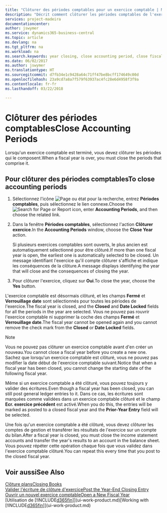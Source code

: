 ```yaml
---
title: "Clôturer des périodes comptables pour un exercice comptable | Microsoft Docs"
description: "Décrit comment clôturer les périodes comptables de l'exercice comptable."
services: project-madeira
documentationcenter: 
author: jswymer
ms.service: dynamics365-business-central
ms.topic: article
ms.devlang: na
ms.tgt_pltfrm: na
ms.workload: na
ms.search.keywords: year closing, close accounting period, close fiscal year, bank account detailed trial balance
ms.date: 06/02/2017
ms.author: jswymer
ms.translationtype: HT
ms.sourcegitcommit: d7fb34e1c9428a64c71ff47be8bcff174649c00d
ms.openlocfilehash: 23a9cd7a8a7f579f63937ac4fc28e6d4958f3f9a
ms.contentlocale: fr-fr
ms.lasthandoff: 03/22/2018

---
```

# <a name="close-accounting-periods"></a><span data-ttu-id="68c08-103">Clôturer des périodes comptables</span><span class="sxs-lookup"><span data-stu-id="68c08-103">Close Accounting Periods</span></span>
<span data-ttu-id="68c08-104">Lorsqu'un exercice comptable est terminé, vous devez clôturer les périodes qui le composent.</span><span class="sxs-lookup"><span data-stu-id="68c08-104">When a fiscal year is over, you must close the periods that comprise it.</span></span>

## <a name="to-close-accounting-periods"></a><span data-ttu-id="68c08-105">Pour clôturer des périodes comptables</span><span class="sxs-lookup"><span data-stu-id="68c08-105">To close accounting periods</span></span>
1. <span data-ttu-id="68c08-106">Sélectionnez l'icône ![Page ou état pour la recherche](media/ui-search/search_small.png "icône Page ou état pour la recherche"), entrez **Périodes comptables**, puis sélectionnez le lien connexe.</span><span class="sxs-lookup"><span data-stu-id="68c08-106">Choose the ![Search for Page or Report](media/ui-search/search_small.png "Search for Page or Report icon") icon, enter **Accounting Periods**, and then choose the related link.</span></span>
2. <span data-ttu-id="68c08-107">Dans la fenêtre **Périodes comptables**, sélectionnez l'action **Clôturer exercice**.</span><span class="sxs-lookup"><span data-stu-id="68c08-107">In the **Accounting Periods** window, choose the **Close Year** action.</span></span>

    <span data-ttu-id="68c08-108">Si plusieurs exercices comptables sont ouverts, le plus ancien est automatiquement sélectionné pour être clôturé.</span><span class="sxs-lookup"><span data-stu-id="68c08-108">If more than one fiscal year is open, the earliest one is automatically selected to be closed.</span></span> <span data-ttu-id="68c08-109">Un message identifiant l'exercice qu'il compte clôturer s'affiche et indique les conséquences de la clôture.</span><span class="sxs-lookup"><span data-stu-id="68c08-109">A message displays identifying the year that will close and the consequences of closing the year.</span></span>
3. <span data-ttu-id="68c08-110">Pour clôturer l'exercice, cliquez sur **Oui**.</span><span class="sxs-lookup"><span data-stu-id="68c08-110">To close the year, choose the **Yes** button.</span></span>

<span data-ttu-id="68c08-111">L'exercice comptable est désormais clôturé, et les champs **Fermé** et **Verrouillage date** sont sélectionnés pour toutes les périodes de l'exercice.</span><span class="sxs-lookup"><span data-stu-id="68c08-111">The fiscal year is closed, and the **Closed** and **Date Locked** fields for all the periods in the year are selected.</span></span> <span data-ttu-id="68c08-112">Vous ne pouvez pas rouvrir l'exercice comptable ni supprimer la coche des champs **Fermé** et **Verrouillage date**.</span><span class="sxs-lookup"><span data-stu-id="68c08-112">The fiscal year cannot be opened again and you cannot remove the check mark from the **Closed** or **Date Locked** fields.</span></span>

> [!NOTE]  
>   <span data-ttu-id="68c08-113">Vous ne pouvez pas clôturer un exercice comptable avant d'en créer un nouveau.</span><span class="sxs-lookup"><span data-stu-id="68c08-113">You cannot close a fiscal year before you create a new one.</span></span> <span data-ttu-id="68c08-114">Sachez que lorsqu'un exercice comptable est clôturé, vous ne pouvez pas modifier la date début de l'exercice comptable suivant.</span><span class="sxs-lookup"><span data-stu-id="68c08-114">Notice that when a fiscal year has been closed, you cannot change the starting date of the following fiscal year.</span></span>

<span data-ttu-id="68c08-115">Même si un exercice comptable a été clôturé, vous pouvez toujours y valider des écritures.</span><span class="sxs-lookup"><span data-stu-id="68c08-115">Even though a fiscal year has been closed, you can still post general ledger entries to it.</span></span> <span data-ttu-id="68c08-116">Dans ce cas, les écritures sont marquées comme validées dans un exercice comptable clôturé et le champ **Ecr. exercice précédent** est activé.</span><span class="sxs-lookup"><span data-stu-id="68c08-116">When you do this, the entries will be marked as posted to a closed fiscal year and the **Prior-Year Entry** field will be selected.</span></span>

<span data-ttu-id="68c08-117">Une fois qu'un exercice comptable a été clôturé, vous devez clôturer les comptes de gestion et transférer les résultats de l'exercice sur un compte du bilan.</span><span class="sxs-lookup"><span data-stu-id="68c08-117">After a fiscal year is closed, you must close the income statement accounts and transfer the year's results to an account in the balance sheet.</span></span> <span data-ttu-id="68c08-118">Vous pouvez répéter cette opération chaque fois que vous validez dans l'exercice comptable clôturé.</span><span class="sxs-lookup"><span data-stu-id="68c08-118">You can repeat this every time that you post to the closed fiscal year.</span></span>

## <a name="see-also"></a><span data-ttu-id="68c08-119">Voir aussi</span><span class="sxs-lookup"><span data-stu-id="68c08-119">See Also</span></span>
[<span data-ttu-id="68c08-120">Clôture plans</span><span class="sxs-lookup"><span data-stu-id="68c08-120">Closing Books</span></span>](year-close-books.md)  
[<span data-ttu-id="68c08-121">Valider l'écriture de clôture d'exercice</span><span class="sxs-lookup"><span data-stu-id="68c08-121">Post the Year-End Closing Entry</span></span>](year-how-post-year-end-close-entry.md)  
[<span data-ttu-id="68c08-122">Ouvrir un nouvel exercice comptable</span><span class="sxs-lookup"><span data-stu-id="68c08-122">Open a New Fiscal Year</span></span>](finance-how-open-new-fiscal-year.md)  
<span data-ttu-id="68c08-123">[Utilisation de [!INCLUDE[d365fin](includes/d365fin_md.md)]](ui-work-product.md)</span><span class="sxs-lookup"><span data-stu-id="68c08-123">[Working with [!INCLUDE[d365fin](includes/d365fin_md.md)]](ui-work-product.md)</span></span>

